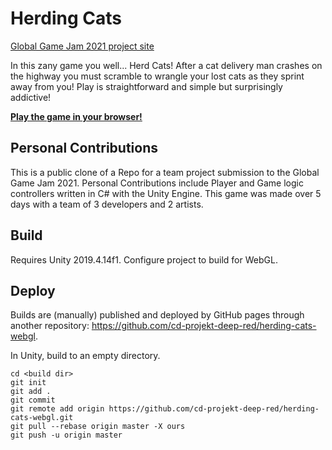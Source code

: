 # Herding Cats

[Global Game Jam 2021 project site](https://globalgamejam.org/2021/games/herding-cats-0)

In this zany game you well... Herd Cats! After a cat delivery man crashes on the highway you must scramble to wrangle your lost cats as they sprint away from you! Play is straightforward and simple but surprisingly addictive!

[**Play the game in your browser!**](https://cd-projekt-deep-red.github.io/herding-cats-webgl/)


## Personal Contributions

This is a public clone of a Repo for a team project submission to the Global Game Jam 2021. Personal Contributions include Player and Game logic controllers written in C# with the Unity Engine. This game was made over 5 days with a team of 3 developers and 2 artists. 

## Build
Requires Unity 2019.4.14f1.
Configure project to build for WebGL.

## Deploy
Builds are (manually) published and deployed by GitHub pages through another repository: https://github.com/cd-projekt-deep-red/herding-cats-webgl.

In Unity, build to an empty directory.

```
cd <build dir>
git init
git add .
git commit
git remote add origin https://github.com/cd-projekt-deep-red/herding-cats-webgl.git
git pull --rebase origin master -X ours
git push -u origin master
```
